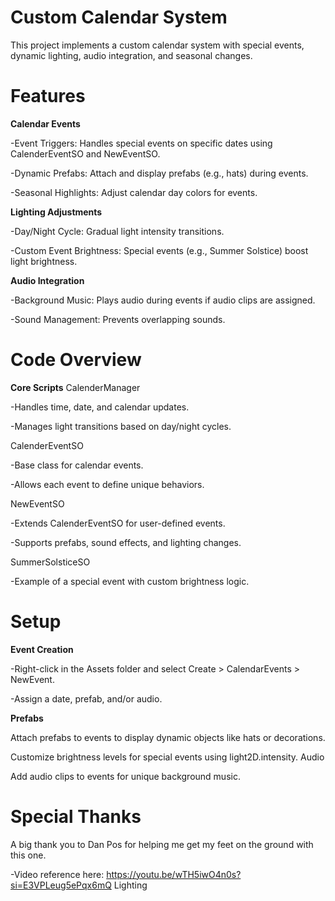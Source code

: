 # Custom Calendar System

This project implements a custom calendar system with special events, dynamic lighting, audio integration, and seasonal changes.

# Features

**Calendar Events**

-Event Triggers: Handles special events on specific dates using CalenderEventSO and NewEventSO.

-Dynamic Prefabs: Attach and display prefabs (e.g., hats) during events.

-Seasonal Highlights: Adjust calendar day colors for events.

**Lighting Adjustments**

-Day/Night Cycle: Gradual light intensity transitions.

-Custom Event Brightness: Special events (e.g., Summer Solstice) boost light brightness.

**Audio Integration**

-Background Music: Plays audio during events if audio clips are assigned.

-Sound Management: Prevents overlapping sounds.

# Code Overview

**Core Scripts**
CalenderManager

-Handles time, date, and calendar updates.

-Manages light transitions based on day/night cycles.

CalenderEventSO

-Base class for calendar events.

-Allows each event to define unique behaviors.

NewEventSO

-Extends CalenderEventSO for user-defined events.

-Supports prefabs, sound effects, and lighting changes.

SummerSolsticeSO

-Example of a special event with custom brightness logic.

# Setup

**Event Creation**

-Right-click in the Assets folder and select Create > CalendarEvents > NewEvent.

-Assign a date, prefab, and/or audio.

**Prefabs**

Attach prefabs to events to display dynamic objects like hats or decorations.

Customize brightness levels for special events using light2D.intensity.
Audio

Add audio clips to events for unique background music.

# Special Thanks

A big thank you to Dan Pos for helping me get my feet on the ground with this one. 

-Video reference here: https://youtu.be/wTH5iwO4n0s?si=E3VPLeug5ePqx6mQ
Lighting
